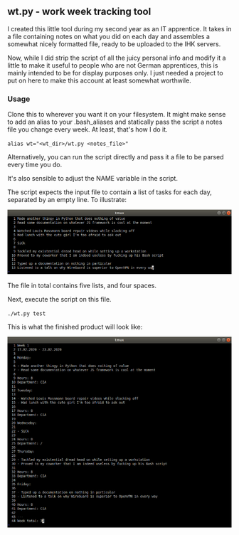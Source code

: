 ## wt.py - work week tracking tool

I created this little tool during my second year as an IT apprentice. It takes in a file containing notes on what you did on each day and assembles a somewhat nicely formatted file, ready to be uploaded to the IHK servers.

Now, while I did strip the script of all the juicy personal info and modify it a little to make it useful to people who are not German apprentices, this is mainly intended to be for display purposes only. I just needed a project to put on here to make this account at least somewhat worthwile.

### Usage

Clone this to wherever you want it on your filesystem. It might make sense to add an alias to your .bash_aliases and statically pass the script a notes file you change every week. At least, that's how I do it.

`alias wt="<wt_dir>/wt.py <notes_file>"`

Alternatively, you can run the script directly and pass it a file to be parsed every time you do.

It's also sensible to adjust the NAME variable in the script.

The script expects the input file to contain a list of tasks for each day, separated by an empty line. To illustrate:

![input file](before.png)

The file in total contains five lists, and four spaces.

Next, execute the script on this file.

`./wt.py test`

This is what the finished product will look like:

![output file](after.png)
